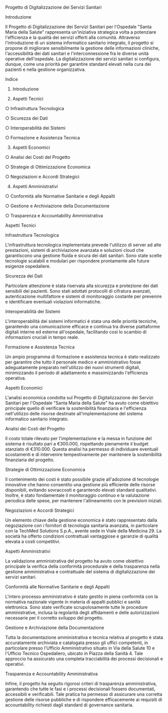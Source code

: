 Progetto di Digitalizzazione dei Servizi Sanitari

Introduzione

Il Progetto di Digitalizzazione dei Servizi Sanitari per l'Ospedale "Santa Maria della Salute" rappresenta un'iniziativa strategica volta a potenziare l'efficienza e la qualità dei servizi offerti alla comunità. Attraverso l'introduzione di un sistema informatico sanitario integrato, il progetto si propone di migliorare sensibilmente la gestione delle informazioni cliniche, l'accessibilità dei dati sanitari e l'interconnessione fra le diverse unità operative dell'ospedale. La digitalizzazione dei servizi sanitari si configura, dunque, come una priorità per garantire standard elevati nella cura dei pazienti e nella gestione organizzativa.

Indice

1. Introduzione

2. Aspetti Tecnici

○ Infrastruttura Tecnologica

○ Sicurezza dei Dati

○ Interoperabilità dei Sistemi

○ Formazione e Assistenza Tecnica

3. Aspetti Economici

○ Analisi dei Costi del Progetto

○ Strategie di Ottimizzazione Economica

○ Negoziazioni e Accordi Strategici

4. Aspetti Amministrativi

○ Conformità alle Normative Sanitarie e degli Appalti

○ Gestione e Archiviazione della Documentazione

○ Trasparenza e Accountability Amministrativa

Aspetti Tecnici

Infrastruttura Tecnologica

L'infrastruttura tecnologica implementata prevede l'utilizzo di server ad alte prestazioni, sistemi di archiviazione avanzata e soluzioni cloud che garantiscono una gestione fluida e sicura dei dati sanitari. Sono state scelte tecnologie scalabili e modulari per rispondere prontamente alle future esigenze ospedaliere.

Sicurezza dei Dati

Particolare attenzione è stata riservata alla sicurezza e protezione dei dati sensibili dei pazienti. Sono stati adottati protocolli di cifratura avanzati, autenticazione multifattore e sistemi di monitoraggio costante per prevenire e identificare eventuali violazioni informatiche.

Interoperabilità dei Sistemi

L'interoperabilità dei sistemi informatici è stata una delle priorità tecniche, garantendo una comunicazione efficace e continua tra diverse piattaforme digitali interne ed esterne all'ospedale, facilitando così lo scambio di informazioni cruciali in tempo reale.

Formazione e Assistenza Tecnica

Un ampio programma di formazione e assistenza tecnica è stato realizzato per garantire che tutto il personale medico e amministrativo fosse adeguatamente preparato nell'utilizzo dei nuovi strumenti digitali, minimizzando il periodo di adattamento e massimizzando l'efficienza operativa.

Aspetti Economici

L'analisi economica condotta sul Progetto di Digitalizzazione dei Servizi Sanitari per l'Ospedale "Santa Maria della Salute" ha avuto come obiettivo principale quello di verificare la sostenibilità finanziaria e l'efficienza nell'utilizzo delle risorse destinate all'implementazione del sistema informatico sanitario integrato.

Analisi dei Costi del Progetto

Il costo totale rilevato per l'implementazione e la messa in funzione del sistema è risultato pari a €300.000, rispettando pienamente il budget stanziato di €310.000. Questa analisi ha permesso di individuare eventuali scostamenti e di intervenire tempestivamente per mantenere la sostenibilità finanziaria del progetto.

Strategie di Ottimizzazione Economica

Il contenimento dei costi è stato possibile grazie all'adozione di tecnologie innovative che hanno consentito una gestione più efficiente delle risorse disponibili, evitando sovraccosti e garantendo elevati standard qualitativi. Inoltre, è stato fondamentale il monitoraggio continuo e la valutazione periodica delle spese, per mantenere l'allineamento con le previsioni iniziali.

Negoziazioni e Accordi Strategici

Un elemento chiave della gestione economica è stato rappresentato dalla negoziazione con i fornitori di tecnologia sanitaria avanzata, in particolare con la TechMed Solutions S.p.A., avente sede in Viale della Medicina 29. La società ha offerto condizioni contrattuali vantaggiose e garanzie di qualità elevata a costi competitivi.

Aspetti Amministrativi

La validazione amministrativa del progetto ha avuto come obiettivo principale la verifica della conformità procedurale e della trasparenza nella gestione amministrativa e contrattuale del sistema di digitalizzazione dei servizi sanitari.

Conformità alle Normative Sanitarie e degli Appalti

L'intero processo amministrativo è stato gestito in piena conformità con la normativa nazionale vigente in materia di appalti pubblici e sanità elettronica. Sono state verificate scrupolosamente tutte le procedure amministrative, inclusa la regolarità degli affidamenti e delle autorizzazioni necessarie per il corretto sviluppo del progetto.

Gestione e Archiviazione della Documentazione

Tutta la documentazione amministrativa e tecnica relativa al progetto è stata accuratamente archiviata e catalogata presso gli uffici competenti, in particolare presso l'Ufficio Amministrativo situato in Via della Salute 10 e l'Ufficio Tecnico Ospedaliero, ubicato in Piazza della Sanità 4. Tale approccio ha assicurato una completa tracciabilità dei processi decisionali e operativi.

Trasparenza e Accountability Amministrativa

Infine, il progetto ha seguito rigorosi criteri di trasparenza amministrativa, garantendo che tutte le fasi e i processi decisionali fossero documentati, accessibili e verificabili. Tale pratica ha permesso di assicurare una corretta gestione delle risorse pubbliche e di rispondere efficacemente ai requisiti di accountability richiesti dagli standard di governance sanitaria.
